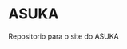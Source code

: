 # ASUKA
 Repositorio para o site do ASUKA 

 <img src="https://media3.giphy.com/media/GOkSd8HOAMudy/giphy.gif" width="5" height="5"/>
